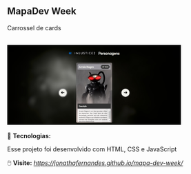 <h2>MapaDev Week</h2>

<p>
Carrossel de cards
</p>

<br>

<img alt="" src="./src/imagens/layout.png" width="80%">

🚀 **Tecnologias:**

Esse projeto foi desenvolvido com HTML, CSS e JavaScript

🖱️ **Visite:** _https://jonathafernandes.github.io/mapa-dev-week/_
